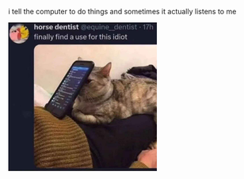 i tell the computer to do things and sometimes it actually listens to me
<!--START_SECTION:update_image-->
<img src=https://raw.githubusercontent.com/sneakykestrel/sneakykestrel/main/.github/images/a-use-for-this-idiot.jpg height="" width="300" align=left alt=kitty />
<!--END_SECTION:update_image-->


